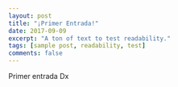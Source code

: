 ```yaml
---
layout: post
title: "¡Primer Entrada!"
date: 2017-09-09
excerpt: "A ton of text to test readability."
tags: [sample post, readability, test]
comments: false
---
```


Primer entrada Dx
